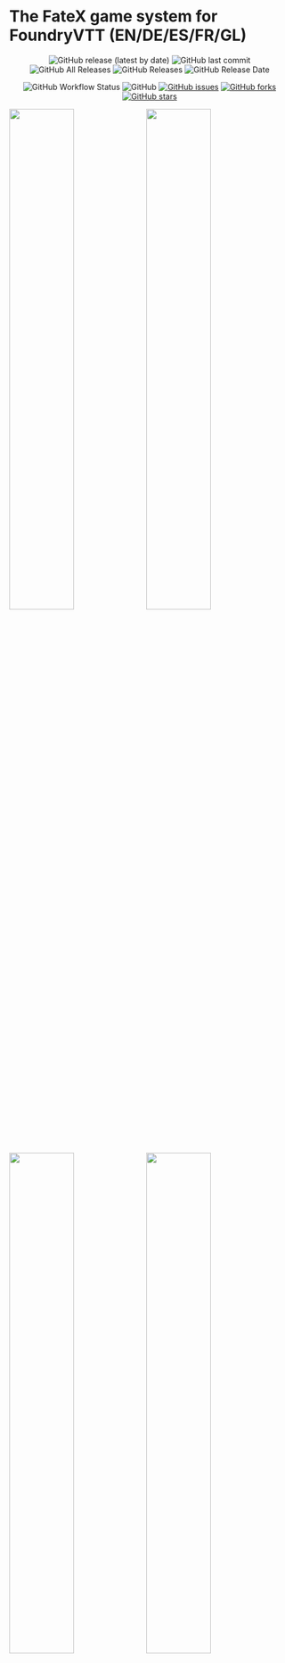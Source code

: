 # The FateX game system for FoundryVTT (EN/DE/ES/FR/GL)

<p align="center">
<img alt="GitHub release (latest by date)" src="https://img.shields.io/github/v/release/anvil-vtt/fatex"> <img alt="GitHub last commit" src="https://img.shields.io/github/last-commit/anvil-vtt/fatex"> <img alt="GitHub All Releases" src="https://img.shields.io/github/downloads/anvil-vtt/fatex/total" /> <img alt="GitHub Releases" src="https://img.shields.io/github/downloads/anvil-vtt/fatex/latest/total" /> <img alt="GitHub Release Date" src="https://img.shields.io/github/release-date/anvil-vtt/fatex?label=latest%20release" /> 
</p>
<p align="center">
<img alt="GitHub Workflow Status" src="https://img.shields.io/github/workflow/status/anvil-vtt/fatex/FateX%20CI"> <img alt="GitHub" src="https://img.shields.io/github/license/anvil-vtt/fatex"> <a href="https://github.com/anvil-vtt/FateX/issues"><img alt="GitHub issues" src="https://img.shields.io/github/issues/anvil-vtt/FateX"></a> <a href="https://github.com/anvil-vtt/FateX/network"><img alt="GitHub forks" src="https://img.shields.io/github/forks/anvil-vtt/FateX"></a> <a href="https://github.com/anvil-vtt/FateX/stargazers"><img alt="GitHub stars" src="https://img.shields.io/github/stars/anvil-vtt/FateX"></a> 
</p>

<p>
<img src="https://user-images.githubusercontent.com/1428943/92243016-077db880-eec1-11ea-95e9-20881f5869cd.jpg" width="48%" /> <img src="https://user-images.githubusercontent.com/1428943/92243022-0b113f80-eec1-11ea-9594-50f02ad6d719.jpg" width="48%" /> <img src="https://user-images.githubusercontent.com/1428943/92243024-0c426c80-eec1-11ea-983e-429ba5fc6cd3.jpg" width="48%" /> <img src="https://user-images.githubusercontent.com/1428943/92244504-4d3b8080-eec3-11ea-8f90-662bc1bf8bb6.jpg" width="48%" />
</p>

FateX is the **extended Fate game system** for FoundryVTT. This system allows you to play **any Fate game you want**.
It provides default options for playing **Fate Core, Fate Accelerated, and Fate Condensed**, but can be used in **all its derivative systems too**.

You're able to define your own aspects, skill lists, stress tracks, consequences, conditions, stunts, extras, and more.

Using the **"Actor template system"**, you're able to create and manage multiple templates which new actors may be based on.
This allows you to have different base-sheets for PCs, NPCs, monsters, and any other type of character you can imagine.

It's possible to use **different mechanics** for different character types. For example: while PCs may have core-style stress tracks **(1,2,3,4)**, NPCs could have condensed style stress tracks **(1,1,1,1)**. You're fully flexible to play the Fate game **you** want.


## Installation
**Manifest URL**: https://github.com/anvil-vtt/FateX/releases/latest/download/system.json

For manual installation, use the provided manifest URL in the "*Install System*" popup window while managing game systems.

## Translations

#### German:
* System translation provided by E1Camino#4300 (supported by Daddi#2888)
* German Fate translation by Uhrwerk Verlag

> Deutsche Ausgabe Fate Core und Turbo Fate:
> www.uhrwerk-verlag.de • info@uhrwerk-verlag.de   
> © Uhrwerk Verlag 2015 Authorized translation of the English edition

> Deusches SRD:
> https://srd.faterpg.de/ unter CC-BY 3.0 Lizenz
 
 
#### Spanish
* System translation provided by patoarayas#8224 (supported by qarkeed#5885)
* Spanish Fate Core and Accelerated translation by Nosolorol
* Spanish Fate Condensed translation by 1d12monos
  
> Edición en Español de Fate básico y acelerado:
> www.nosolorol.es • atencionalcliente@nosolorol.com 
> Copyright © 2015 Nosolorol, S.L. por la edición en castellano.

> SRD en Español de Fate Condensado:
> https://fate.1d12monos.com/ bajo licencia CC-BY 4.0


#### French
* System translation provided by Cougy#6185 (supported by orome#4359)

> Le Fate Core System, Fate System Toolkit et Fate Accelerated Edition (que vous pouvez retrouver sur http://www.faterpg.com), produits de Evil Hat Productions, LLC, développés, écrits et édités par Leonard  Balsera, Brian Engard, Jeremy Keller, Ryan Macklin, Mike Olson, Clark Valentine, Amanda Valentine, Fred Hicks et Rob Donoghue sont sous licence d’utilisation Creative Commons Attribution 3.0 Unported. 
> Le SRD français est lui-même sous licence Creative Commons Attribution 3.0 non transposé (http://creativecommons.org/licenses/by/3.0/deed.fr), par Philippe Marichal, Alain Dutech, Jean-Christophe Cubertafon, Geoffrey Sanchez, “Casque Noir”, Maxime Moraine, Thomas Pereira, Mickael Houet, Gabriel Ollier et François Enders. 

> SRD français: 
> https://fate-srd.fr/ sous licence CC-BY 3.0
> https://fate-srd.fr/wikifate/licence


#### Galician
* System translation provided by xurxodiz#5885
* Fate Core/Accelered/Condensed translation by xurxodiz#5885
---

A big thank you to all who are contributing translations files! You're a great help for the international Fate community! ❤️

If your language isn't represented yet and would like to contribute, please don't hesitate and contact Daddi#2888 on Discord or create a new pull request. 

## License

Copyright (c) 2020 Patrick Bauer

Permission is hereby granted, free of charge, to any person obtaining a copy
of this software and associated documentation files (the "Software"), to deal
in the Software without restriction, including without limitation the rights
to use, copy, modify, merge, publish, distribute, sublicense, and/or sell
copies of the Software, and to permit persons to whom the Software is
furnished to do so, subject to the following conditions:

The above copyright notice and this permission notice shall be included in all
copies or substantial portions of the Software.

THE SOFTWARE IS PROVIDED "AS IS", WITHOUT WARRANTY OF ANY KIND, EXPRESS OR
IMPLIED, INCLUDING BUT NOT LIMITED TO THE WARRANTIES OF MERCHANTABILITY,
FITNESS FOR A PARTICULAR PURPOSE AND NONINFRINGEMENT. IN NO EVENT SHALL THE
AUTHORS OR COPYRIGHT HOLDERS BE LIABLE FOR ANY CLAIM, DAMAGES OR OTHER
LIABILITY, WHETHER IN AN ACTION OF CONTRACT, TORT OR OTHERWISE, ARISING FROM,
OUT OF OR IN CONNECTION WITH THE SOFTWARE OR THE USE OR OTHER DEALINGS IN THE
SOFTWARE.

---

This work is based on Fate Core System and Fate Accelerated Edition (found at http://www.faterpg.com/), products of Evil Hat Productions, LLC, developed, authored, and edited by Leonard Balsera, Brian Engard, Jeremy Keller, Ryan Macklin, Mike Olson, Clark Valentine, Amanda Valentine, Fred Hicks, and Rob Donoghue, and licensed for our use under the Creative Commons Attribution 3.0 Unported license (http://creativecommons.org/licenses/by/3.0/).

This work is based on Fate Condensed (found at http://www.faterpg.com/), a product of Evil Hat Productions, LLC, developed, authored, and edited by PK Sullivan, Ed Turner, Leonard Balsera, Fred Hicks, Richard Bellingham, Robert Hanz, Ryan Macklin, and Sophie Lagacé, and licensed for our use under the Creative Commons Attribution 3.0 Unported license (http://creativecommons.org/licenses/by/3.0/).

Fate™ is a trademark of Evil Hat Productions, LLC. The Powered by Fate logo is © Evil Hat Productions, LLC and is used with permission.
The Fate Core font is © Evil Hat Productions, LLC and is used with permission. The Four Actions icons were designed by Jeremy Keller.
